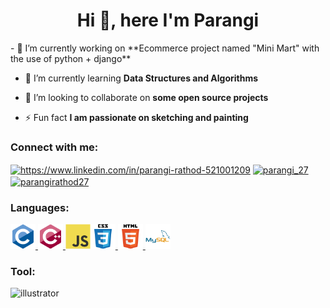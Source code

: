 <h1 align="center">Hi 👋, here I'm Parangi</h1>
- 🔭 I’m currently working on **Ecommerce project named "Mini Mart" with the use of python + django**

- 🌱 I’m currently learning **Data Structures and Algorithms**

- 👯 I’m looking to collaborate on **some open source projects**

- ⚡ Fun fact **I am passionate on sketching and painting**

<h3 align="left">Connect with me:</h3>
<p align="left">
<a href="https://linkedin.com/in/https://www.linkedin.com/in/parangi-rathod-521001209" target="blank"><img align="center" src="https://raw.githubusercontent.com/rahuldkjain/github-profile-readme-generator/master/src/images/icons/Social/linked-in-alt.svg" alt="https://www.linkedin.com/in/parangi-rathod-521001209" height="30" width="40" /></a>
<a href="https://www.codechef.com/users/parangi_27" target="blank"><img align="center" src="https://cdn.jsdelivr.net/npm/simple-icons@3.1.0/icons/codechef.svg" alt="parangi_27" height="30" width="40" /></a>
<a href="https://www.hackerrank.com/parangirathod27" target="blank"><img align="center" src="https://raw.githubusercontent.com/rahuldkjain/github-profile-readme-generator/master/src/images/icons/Social/hackerrank.svg" alt="parangirathod27" height="30" width="40" /></a>
</p>

<h3 align="left">Languages:</h3>
<p align="left"> <a href="https://www.cprogramming.com/" target="_blank" rel="noreferrer"> <img src="https://raw.githubusercontent.com/devicons/devicon/master/icons/c/c-original.svg" alt="c" width="40" height="40"/> </a> <a href="https://www.w3schools.com/cpp/" target="_blank" rel="noreferrer"> <img src="https://raw.githubusercontent.com/devicons/devicon/master/icons/cplusplus/cplusplus-original.svg" alt="cplusplus" width="40" height="40"/> </a> <a href="https://www.w3schools.com/css/" target="_blank" rel="noreferrer"> <img src="https://raw.githubusercontent.com/devicons/devicon/master/icons/javascript/javascript-original.svg" alt="javascript" width="40" height="40"/><img src="https://raw.githubusercontent.com/devicons/devicon/master/icons/css3/css3-original-wordmark.svg" alt="css3" width="40" height="40"/> </a> <a href="https://www.w3.org/html/" target="_blank" rel="noreferrer"> <img src="https://raw.githubusercontent.com/devicons/devicon/master/icons/html5/html5-original-wordmark.svg" alt="html5" width="40" height="40"/> </a>  <a href="https://developer.mozilla.org/en-US/docs/Web/JavaScript" target="_blank" rel="noreferrer"> </a> <a href="https://www.mysql.com/" target="_blank" rel="noreferrer"> <img src="https://raw.githubusercontent.com/devicons/devicon/master/icons/mysql/mysql-original-wordmark.svg" alt="mysql" width="40" height="40"/> </a> </p>
<h3 align="left">Tool:</h3>
<img src="https://www.vectorlogo.zone/logos/adobe_illustrator/adobe_illustrator-icon.svg" alt="illustrator" width="40" height="40"/> </a>
